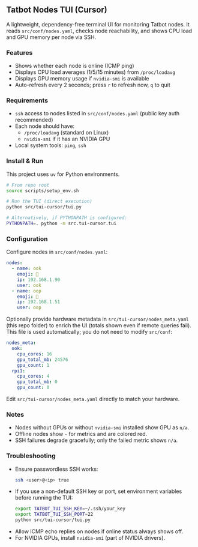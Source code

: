 ## Tatbot Nodes TUI (Cursor)

A lightweight, dependency-free terminal UI for monitoring Tatbot nodes. It reads `src/conf/nodes.yaml`, checks node reachability, and shows CPU load and GPU memory per node via SSH.

### Features
- Shows whether each node is online (ICMP ping)
- Displays CPU load averages (1/5/15 minutes) from `/proc/loadavg`
- Displays GPU memory usage if `nvidia-smi` is available
- Auto-refresh every 2 seconds; press `r` to refresh now, `q` to quit

### Requirements
- `ssh` access to nodes listed in `src/conf/nodes.yaml` (public key auth recommended)
- Each node should have:
  - `/proc/loadavg` (standard on Linux)
  - `nvidia-smi` if it has an NVIDIA GPU
- Local system tools: `ping`, `ssh`

### Install & Run
This project uses `uv` for Python environments.

```bash
# From repo root
source scripts/setup_env.sh

# Run the TUI (direct execution)
python src/tui-cursor/tui.py

# Alternatively, if PYTHONPATH is configured:
PYTHONPATH=. python -m src.tui-cursor.tui
```

### Configuration
Configure nodes in `src/conf/nodes.yaml`:

```yaml
nodes:
  - name: ook
    emoji: 🦧
    ip: 192.168.1.90
    user: ook
  - name: oop
    emoji: 🦊
    ip: 192.168.1.51
    user: oop
```

Optionally provide hardware metadata in `src/tui-cursor/nodes_meta.yaml` (this repo folder) to enrich the UI (totals shown even if remote queries fail). This file is used automatically; you do not need to modify `src/conf`:

```yaml
nodes_meta:
  ook:
    cpu_cores: 16
    gpu_total_mb: 24576
    gpu_count: 1
  rpi1:
    cpu_cores: 4
    gpu_total_mb: 0
    gpu_count: 0
```

Edit `src/tui-cursor/nodes_meta.yaml` directly to match your hardware.

### Notes
- Nodes without GPUs or without `nvidia-smi` installed show GPU as `n/a`.
- Offline nodes show `-` for metrics and are colored red.
- SSH failures degrade gracefully; only the failed metric shows `n/a`.

### Troubleshooting
- Ensure passwordless SSH works:
  ```bash
  ssh <user>@<ip> true
  ```
- If you use a non-default SSH key or port, set environment variables before running the TUI:
  ```bash
  export TATBOT_TUI_SSH_KEY=~/.ssh/your_key
  export TATBOT_TUI_SSH_PORT=22
  python src/tui-cursor/tui.py
  ```
- Allow ICMP echo replies on nodes if online status always shows off.
- For NVIDIA GPUs, install `nvidia-smi` (part of NVIDIA drivers).
